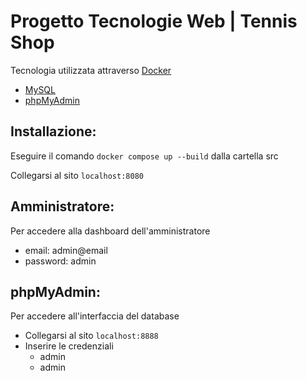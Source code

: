 # Progetto Tecnologie Web | Tennis Shop
Tecnologia utilizzata attraverso [Docker](https://www.docker.com/)
- [MySQL](https://www.mysql.com/it/)
- [phpMyAdmin](https://www.phpmyadmin.net/)

## Installazione:
Eseguire il comando ``` docker compose up --build ``` dalla cartella src

Collegarsi al sito ``` localhost:8080 ```

## Amministratore:
Per accedere alla dashboard dell'amministratore
- email: admin@email
- password: admin

## phpMyAdmin:
Per accedere all'interfaccia del database
- Collegarsi al sito ``` localhost:8888 ```
- Inserire le credenziali
  - admin
  - admin
